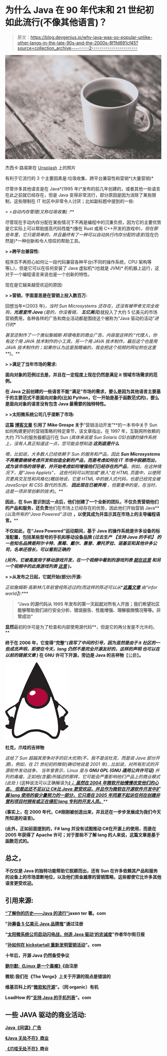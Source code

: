 # 为什么 Java 在 90 年代末和 21 世纪初如此流行(不像其他语言)？

> 原文：<https://blog.devgenius.io/why-java-was-so-popular-unlike-other-langs-in-the-late-90s-and-the-2000s-8f1fd691cf45?source=collection_archive---------2----------------------->

![](img/e770c9e8f19cdff4b94a3d9aeb5d4f20.png)

杰西卡·路易斯在 [Unsplash](https://unsplash.com?utm_source=medium&utm_medium=referral) 上的照片

有利于它流行的 3 个主要因素是:垃圾收集、跨平台兼容性和营销*(大量营销)*

尽管许多其他语言是在 Java*(1995 年)*发布的前几年创建的，或者其他一些语言在此之前就已经存在，但是 Java 变得非常流行，部分原因是因为消除了某些限制，这些限制在 IT 社区中非常令人讨厌；比如副标题中提到的一些:

**> >自动内存管理*(又称垃圾收集)* :**

尽管现在手动内存分配在某些情况下不再是编程中的沉重负担，因为它的主要优势是它实际上可以帮助提高代码性能*(像在 Rust 或用 C++开发的游戏中)*，但在那些年里，它只是简单的，并且最终有了一种可以自动执行内存分配的语言*(现在仍然是)*一种创新和令人惊叹的帮助工具。

**> >跨平台兼容性:**

程序员不再担心如何让一段代码兼容各种平台(不同的操作系统，CPU 架构等等)。)，但是它可以在任何安装了 Java 虚拟机*(也就是 JVM)* 的机器上运行，这对于一个编程语言来说也是一个创新的特性。

现在是它越来越受欢迎的原因:

**> >营销，字面意思是在营销上投入数百万:**

回想当年*(2003 年)*，当时 Sun Microsystems 还存在，还没有被甲骨文完全收购，**光是宣传 Java** *(是的，你没看错，* ***五亿美元****)就投入了大约 5 亿美元的市场营销费用，各种各样的广告和商业活动都是围绕这个被称为“Java 驱动的活动”*进行的**

*甚至还制作了一个类似詹姆斯·邦德电影的商业广告，内容是这样的:“代理人，你有这个用 JAVA 技术制作的小工具，另一个用 JAVA 技术制作，最后这个也是用 JAVA 技术制作的；如果你认为这是我瞎编的，我会把这个视频的网址附在这里[](https://www.youtube.com/watch?v=NVuTBL09Dn4)**)*。**

****> >满足了当年市场的需求:****

**面向对象的范例过去是，并且在一定程度上现在仍然是满足 it 领域市场需求的范例。**

**在 Java 之前创建的一些语言不能“满足”市场的需求，要么是因为其他语言主要基于的主要范式不是面向对象的(比如 Python，它一开始是基于函数范式的)，要么是面向对象的语言没有包含 Java 最需要的独特特性。**

****> >太阳微系统公司几乎垄断了市场:****

**这篇 [**博客文章**](https://www.kickstartall.com/documents/KS_Articles/Sun.html) 引用了 Mike Grospe 关于**“营销活动开发”**的一本书中关于 Sun 如何构建更好的营销策略的特定章节，该文章指出，在 1997 年，互联网所依赖的大约 75%的服务器都运行在 Sun *(具体来说是 Sun Solaris OS)*创建的操作系统上，没有人真正知道这一点，您可能会想知道:**这到底是什么****

**嗯，比如说，大多数人已经依赖于 Sun 的服务和产品，因此 **Sun Microsystems 不再需要继续考虑开发和创造全新的产品，而是考虑如何在 IT 市场中脱颖而出，成为该市场的领导者，并开始考虑如何增强他们已经存在的产品**，例如，在这种情况下，是“Java Applets”， 这些代码可以附加或“嵌入”在 HTML 页面中，以使网页更具交互性和风格化*(概括地说，它是 HTML 中的嵌入式代码，也是已经完全被 JavaScript 和 CSS 取代的东西，* ***因此现在已被弃用*** *，但要重申的是，在当时，这是一项非常创新的技术)*。**

**因此，在 Sun 意识到这一点后，他们创建了一个全新的团队，不仅负责营销他们的产品和服务，还负责**他们在市场上已经存在的优势，因此他们开始营销 Java** *(以及所有的“Java Powered”活动)* **，以使其成为并显示其在市场上的主导编程语言。****

**不仅如此，在“Java Powered”运动期间，**基于 Java 的操作系统是许多设备的标准配置，包括某些型号的手机和移动设备品牌** *(过去生产* ***【支持 Java 的手机】*** *的一些知名品牌是阿尔卡特、黑莓、戴尔、惠普、摩托罗拉、诺基亚和其他许多公司，名单还很长，可以看到正确的*[](https://www.loadhow.com/java-enabled-phones/)**

****(另外，它被高度用于移动游戏开发，在一个视频中看到的游戏列表* [***就在这里***](https://www.youtube.com/watch?v=twuZ5WLHy1s) *和另一个视频中的此类游戏列表* [***这里***](https://www.youtube.com/watch?v=-sEdD6TbuDc) *)。****

****> >从发布之日起，它就开始(部分)开源:****

**正如詹姆斯·高斯林几年前曾经陈述过的*(而这样的陈述可以从**[***这篇文章***](https://www.infoworld.com/article/3138505/open-source-java-at-10-big-benefits-but-detractors-remain.html) *由“infor world】)*:***

> **“Java 的源代码从 1995 年发布的第一天起就对所有人开放；我们希望社区能够帮助我们进行安全分析、错误报告、性能增强、理解极限情况等等。非常成功”**

**显然**最初的许可是为了检查和内部使用源代码**，但是它的再分发是不允许的。**

**终于在 2006 年，它变得“完整”*(我写了中间的引号，因为显然是由于 it 社区的一些成员声明，即使在今天，lang 仍然不是完全开源友好的，这样的声明* ***也可以在以前的链接文章*** *)* 在 GNU 许可下开源，旁边是 Java 的吉祥物**【公爵】**。**

**![](img/71f0127202513c2277d812bf36492d4c.png)**

**杜克，爪哇的吉祥物**

**这给了 Sun 超越其竞争对手的巨大优势*(不，我不是说杜克，而是说 Java 部分开源)*，例如，在 21 世纪初的微软*(确切地说是 2001 年)*…比如说，对所有形式的开源软件发动战争， 当年曾表示，Linux 是与 **GNU GPL *(GNU 通用公共许可证)*** 并列的毒瘤，正如他*(含蓄)*所描述的那样，它可能会严重影响他们产品上的商业模式*(此处* *)* (这种说法可以正确解读为[***)； **虽然在 2004 年微软开始慢慢改变他们的心态，** **但是这还不足以让 C#比 Java 更受欢迎**，并且作为微软在开源软件开发中扩展 lang 使用的极少量努力的一部分，**它只是在 2005 年同意不起诉任何在创建非营利项目时拥有或正在侵犯 lang 专利的开发人员。*****](https://www.theregister.com/2001/06/02/ballmer_linux_is_a_cancer/)**

**(事实上，在 2000 年代，C#刚刚被创造出来，并且还在一步步发展成为我们今天所知道的语言)。**

**(此外，正如前面提到的，F# lang 并没有试图推动 C#在开源上的使用，而是在 2005 年获得了 Apache 许可；对于那些不了解 lang 的人来说，这篇文章是基于函数范式的。**

## **总之，**

**不仅仅是 Java 的独特功能帮助它脱颖而出，还有 Sun 在许多依赖其产品和服务的设备上的市场垄断地位，以及他们资金雄厚的营销策略，这些都使它比许多其他语言更受欢迎。**

## ****引用来源:****

**[“了解你的历史——Java 的流行”](https://jaxenter.com/java-know-your-history-149484.html)jaxen ter 著。com**

**"[孙筹备 5 亿美元 Java 品牌推](https://www.theregister.com/2003/06/09/sun_preps_500m_java_brand/)"通过注册**

**“[太阳微系统公司启动闪电战，创造 Java 驱动’的忠诚度](https://www.wsj.com/articles/SB105510454649518400)”作者华尔街日报**

**“[孙如何在 kickstartall 重新发明营销活动](https://www.kickstartall.com/documents/KS_Articles/Sun.html)”。com**

**十年后，开源 Java 仍然备受争议**

**[鲍尔默:《Linux 是一个毒瘤》](https://www.theregister.com/2001/06/02/ballmer_linux_is_a_cancer/)《由注册**

**微软:我们在《The Verge》上关于开源的观点是错误的**

**维基百科上的“[微软和开源](https://en.wikipedia.org/wiki/Microsoft_and_open_source#2000s)”。（同 organic）有机**

**LoadHow 的“[支持 Java 的手机列表](https://www.loadhow.com/java-enabled-phones/)”。com**

## **一些 JAVA 驱动的商业活动:**

**[Java《间谍》广告](https://www.youtube.com/watch?v=NVuTBL09Dn4)**

**[《Java 无处不在》商业](https://www.youtube.com/watch?v=SRLU1bJSLVg)**

**[《爪哇无处不在》](https://www.youtube.com/watch?v=av5y5X5Eyrg)商业**